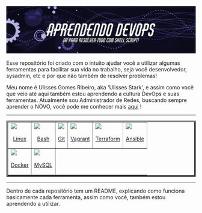 <img src='aprendendo-devops-cover.png'>


Esse repositório foi criado com o intuito ajudar você a utilizar algumas ferramentas para facilitar sua vida no trabalho, seja você desenvolvedor, sysadmin, etc e por que não também de resolver problemas!

Meu nome é Ulisses Gomes Ribeiro, aka 'Ulisses Stark', e assim como você que veio até aqui também estou aprendendo a cultura DevOps e suas ferramentas. Atualmente sou Administrador de Redes, buscando sempre aprender o NOVO, você pode me conhecer mais <a href='https://github.com/UlissesRibeiro'>aqui</a> !

<hr>

<table border="4" align=center>
    <!--<tr>
        <th>Name</th>
        <th>Location</th>
        <th>Photo</th>
    </tr>-->
    <tr>
        <td>
        <img src="https://cdn.jsdelivr.net/gh/devicons/devicon/icons/linux/linux-original.svg" / width=100>
        <p align=center>
        <a href='https://github.com/UlissesRibeiro/aprendendo-devops/tree/master/linux'>Linux</a>
        </p>
        </td>
        <td>
        <img src="https://cdn.jsdelivr.net/gh/devicons/devicon/icons/bash/bash-original.svg" / width=100>
        <p align=center>
        <a href='https://github.com/UlissesRibeiro/aprendendo-devops/tree/master/bash'>Bash</a>
        </p>
        </td>
        <td>
        <img src="https://cdn.jsdelivr.net/gh/devicons/devicon/icons/git/git-original.svg" / width=100>
        <p align=center>
        <a href='https://github.com/UlissesRibeiro/curso_devops/tree/master/git'>Git</a>
        </p>
        </td>
        <td>
        <img src="https://cdn.jsdelivr.net/gh/devicons/devicon/icons/vagrant/vagrant-original.svg" / width=100>
        <p align=center>
        <a href='https://github.com/UlissesRibeiro/curso_devops/tree/master/vagrant'>Vagrant</a>
        </p>
        </td>
        <td>
        <img src="https://cdn.jsdelivr.net/gh/devicons/devicon/icons/terraform/terraform-original.svg" / width=100>
        <p align=center>
        <a href='https://github.com/UlissesRibeiro/curso_devops/tree/master/git'>Terraform</a>
        </p>
        </td>
        <td>
        <img src="https://cdn.jsdelivr.net/gh/devicons/devicon/icons/ansible/ansible-original.svg" / width=100>
        <p align=center>
        <a href='https://github.com/UlissesRibeiro/curso_devops/tree/master/ansible'>Ansible</a>
        </p>
        </td>
    </tr>
    <tr>
        <td>
        <img src="https://cdn.jsdelivr.net/gh/devicons/devicon/icons/docker/docker-original.svg" / width=100>
        <p align=center>
        <a href='https://github.com/UlissesRibeiro/aprendendo-devops/tree/master/docker'>Docker</a>
        </p>
        </td>
        <td>
        <img src="https://cdn.jsdelivr.net/gh/devicons/devicon/icons/mysql/mysql-original.svg" / width=100>
        <p align=center>
        <a href='https://github.com/UlissesRibeiro/aprendendo-devops/tree/master/mysql'>MySQL</a>
        </p>
        </td>
        <!--<td>
        <img src="https://cdn.jsdelivr.net/gh/devicons/devicon/icons/git/git-original.svg" / width=100>
        <p align=center>
        <a href='https://github.com/UlissesRibeiro/curso_devops/tree/master/git'>Git</a>
        </p>
        </td>
        <td>
        <img src="https://cdn.jsdelivr.net/gh/devicons/devicon/icons/vagrant/vagrant-original.svg" / width=100>
        <p align=center>
        <a href='https://github.com/UlissesRibeiro/curso_devops/tree/master/vagrant'>Vagrant</a>
        </p>
        </td>
        <td>
        <img src="https://cdn.jsdelivr.net/gh/devicons/devicon/icons/terraform/terraform-original.svg" / width=100>
        <p align=center>
        <a href='https://github.com/UlissesRibeiro/curso_devops/tree/master/git'>Terraform</a>
        </p>
        </td>
        <td>
        <img src="https://cdn.jsdelivr.net/gh/devicons/devicon/icons/ansible/ansible-original.svg" / width=100>
        <p align=center>
        <a href='https://github.com/UlissesRibeiro/curso_devops/tree/master/ansible'>Ansible</a>
        </p>
        </td>-->
    </tr>
</table>

<hr>
<link rel="stylesheet" href="https://cdn.jsdelivr.net/gh/devicons/devicon@v2.15.1/devicon.min.css">
<link rel="stylesheet" href="https://cdn.jsdelivr.net/gh/devicons/devicon@v2.15.1/devicon.min.css">
<link rel="stylesheet" href="https://cdn.jsdelivr.net/gh/devicons/devicon@v2.15.1/devicon.min.css">
          


Dentro de cada repositório tem um README, explicando como funciona basicamente cada ferramenta, assim como você, também estou aprendendo a utilizar.